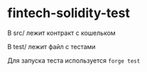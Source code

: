 # fintech-solidity-test

В src/ лежит контракт с кошельком

В test/ лежит файл с тестами

Для запуска теста используется `forge test`
